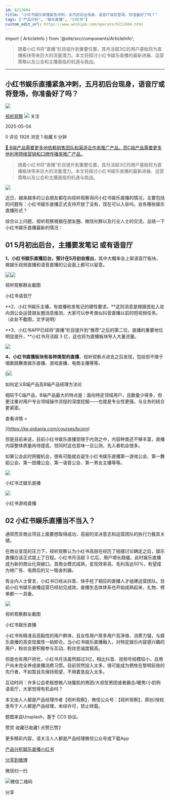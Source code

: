 ```yaml
---
id: 6212604
title: "小红书娱乐直播紧急冲刺，五月初后台现身，语音厅或将登场，你准备好了吗？"
tags: ["产品分析", "娱乐直播", "小红书"]
custom_edit_url: https://www.woshipm.com/operate/6212604.html
---
```

import { ArticleInfo } from '@site/src/components/ArticleInfo';

<ArticleInfo
    author="视听观察"
    authorLink="https://www.woshipm.com/u/172950"
    published="2025-05-04"
    views={1926}
    comments={0}
    collects={1}
/>

> 随着小红书将“直播”栏目提升到重要位置，其月活超3亿的用户基础将为直播板块带来巨大的流量潜力。本文将探讨小红书娱乐直播的最新进展、运营策略以及公会和主播面临的机遇与挑战。

---

## 小红书娱乐直播紧急冲刺，五月初后台现身，语音厅或将登场，你准备好了吗？

[![](https://static.woshipm.com/woshipm_def_head_2022_1.jpg?imageView2/1/w/72/h/72/q/100)](https://www.woshipm.com/u/172950)

[视听观察](https://www.woshipm.com/u/172950) ![](https://static.woshipm.com/tag/1101_1@2x.png) 关注

2025-05-04

0 评论 1926 浏览 1 收藏 6 分钟

[🔗 B端产品需要更多地依赖销售团队和渠道合作来推广产品，而C端产品需要更多地利用网络营销和口碑传播来推广产品..](https://ke.qidianla.com/courses/bcpm)

> 随着小红书将“直播”栏目提升到重要位置，其月活超3亿的用户基础将为直播板块带来巨大的流量潜力。本文将探讨小红书娱乐直播的最新进展、运营策略以及公会和主播面临的机遇与挑战。

![](https://image.woshipm.com/2023/04/13/3ae83d36-d9eb-11ed-889f-00163e0b5ff3.jpg)

近日，越来越多的公会朋友都在向视听观察询问小红书娱乐直播的情况，主要包括的问题有：小红书娱乐直播正式支持开放了没有，现在可以入驻吗，会有哪些娱乐直播形式？

综合以上问题，视听观察根据在朋友圈、微信社群以及行业人士的交流，总结一下小红书娱乐直播最新的情况：

## 01 5月初出后台，主播要发笔记 或有语音厅

**1、小红书娱乐直播后台，预计在5月初会推出**，其中大概率会上架语音厅板块，做娱乐视频直播和语音直播的公会面上都可以留意。

![](https://image.woshipm.com/2025/05/03/6a210368-2803-11f0-964f-00163e09d72f.jpg)![](https://image.woshipm.com/2025/05/03/6ad21e5a-2803-11f0-964f-00163e09d72f.jpg)

视听观察群友截图

小红书语音厅

**2、小红书娱乐主播，有直播和发笔记的硬性要求。**这则消息是根据首批入驻内测公会运营朋友圈消息推测，大家可以参考类似抖音直播以前的短视频任务。（此处不截图，文字说明）

**3、小红书APP已经将“直播”栏目提升到“推荐”之后的第二位，直播的重要地位明显提升，**小红书月活超 3 亿，这也将为直播板块导入大量流量。

![](https://image.woshipm.com/2025/05/03/6b93eb48-2803-11f0-964f-00163e09d72f.png)

**4、小红书直播板块有各种类型的直播**，视听观察点进去之后发现，包括但不限于唱歌跳舞类娱乐直播、游戏直播、电商主播等等。

[![](https://image.woshipm.com/2023/08/02/72b77e4e-30e3-11ee-88e7-00163e0b5ff3.png)

如何定义B端产品及B端产品经理方法论

相较于C端产品，B端产品最大的特点是：面向特定领域用户，且数量少得多，但更注重对用户专业领域操作流程的深度挖掘——也就是专业性更强，与业务的结合更紧密。

查看详情 >

](https://ke.qidianla.com/courses/bcpm)

但是目前来说，目前小红书娱乐直播受限于内测之中，内容种类还不够丰富，直播内容整体质量尚待提高，但同时这也意味一旦公测，先入者机会很多。

如果公会此时把握机会，很有可能就会诞生小红书娱乐直播第一游戏公会、第一舞蹈公会、第一团播公会、第一语音公会、第一男女主播等等。

![](https://image.woshipm.com/2025/05/03/6c562118-2803-11f0-964f-00163e09d72f.png)

小红书泛娱乐直播

![](https://image.woshipm.com/2025/05/03/6d2c7628-2803-11f0-964f-00163e09d72f.png)

小红书游戏直播

## 02 小红书娱乐直播当不当入？

通常而言商业项目上面要想取得成功，高层的坚决意志和运营团队的执行力极其关键。

在商业变现的压力下，视听观察认为小红书高层在经历了摇摆讨论确定之后，娱乐直播应该正式提上了日程。小红书月活超 3 亿后，用户增长趋缓。此时娱乐直播成为新的商业化突破口。其商业模式成熟，变现效率高、毛利高达50%，有望成为继广告、电商后的又一吸金利器。

有业内人士曾言，小红书已经从抖音、快手挖了相应的直播人才组建运营团队。目前小红书娱乐直播运营已经初见成效，直播生态体体系也开始成熟起来，礼物、榜单都一一具备。

![](https://image.woshipm.com/2025/05/03/6e0b091a-2803-11f0-964f-00163e09d72f.jpg)

视听观察群友截图

小红书娱乐直播

小红书有精准且高黏性的用户群体，且女性用户居多用户高净值、消费力强，与娱乐直播的高变现属性一拍即合。当小红书娱乐直播融入，对特定娱乐内容感兴趣的用户，粉丝会更积极参与互动，粉丝忠诚度极高。

但是也有用户担忧，小红书月活虽然超过3亿，相比抖音、视频号规模较小，且用户尚未完全养成直播消费习惯。目前贸然投入太多，很可能成为牺牲在黎明前夜的先行者，不如暂且先保持观望，不用着急投入太多。

互动时间：许多公会老板想做八块腹肌的男团/大叔型男团或者霸总/暖男/小奶狗语音厅，大家觉得有机会吗？

本文由人人都是产品经理作者【视听观察】，微信公众号：【视听观察】，原创/授权 发布于人人都是产品经理，未经许可，禁止转载。

题图来自Unsplash，基于 CC0 协议。

赞赏 收藏已收藏1 点赞已赞2

更多精彩内容，请关注人人都是产品经理微信公众号或下载App

[产品分析](https://www.woshipm.com/tag/%e4%ba%a7%e5%93%81%e5%88%86%e6%9e%90)[娱乐直播](https://www.woshipm.com/tag/%e5%a8%b1%e4%b9%90%e7%9b%b4%e6%92%ad)[小红书](https://www.woshipm.com/tag/%e5%b0%8f%e7%ba%a2%e4%b9%a6)

[分享到微博](https://service.weibo.com/share/share.php?appkey=2775287854&title=小红书娱乐直播紧急冲刺，五月初后台现身，语音厅或将登场，你准备好了吗？&url=https://www.woshipm.com/operate/6212604.html&pic=https://image.woshipm.com/2023/04/13/3ae83d36-d9eb-11ed-889f-00163e0b5ff3.jpg)

微信扫一扫

![微信二维码](https://api.pwmqr.com/qrcode/create/?url=https://www.woshipm.com/operate/6212604.html)

分享